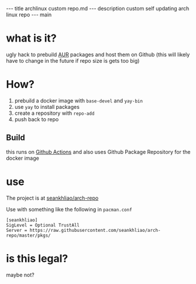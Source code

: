 --- title
archlinux custom repo.md
--- description
custom self updating arch linux repo
--- main


# what is it?

ugly hack to prebuild [AUR](https://aur.archlinux.org/)
packages and host them on Github
(this will likely have to change in the future if repo size is gets too big)

# How?

1. prebuild a docker image with `base-devel` and `yay-bin`
2. use `yay` to install packages
3. create a repository with `repo-add`
4. push back to repo

## Build

this runs on [Github Actions](https://github.com/seankhliao/arch-repo/blob/master/.github/workflows/workflow.yaml)
and also uses Github Package Repository for the docker image

# use

The project is at [seankhliao/arch-repo](https://github.com/seankhliao/arch-repo)

Use with something like the following in `pacman.conf`

```
[seankhliao]
SigLevel = Optional TrustAll
Server = https://raw.githubusercontent.com/seankhliao/arch-repo/master/pkgs/
```

# is this legal?

maybe not?
